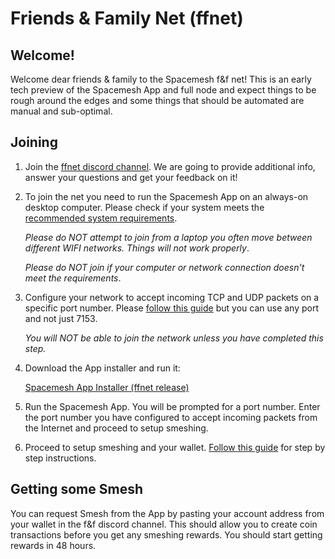 # Friends & Family Net (ffnet)

## Welcome!
Welcome dear friends & family to the Spacemesh f&f net!
This is an early tech preview of the Spacemesh App and full node and expect things to be rough around the edges and some things that should be automated are manual and sub-optimal.

## Joining

1. Join the [ffnet discord channel](https://discord.gg/KyyQKst). We are going to provide additional info, answer your questions and get your feedback on it!

2. To join the net you need to run the Spacemesh App on an always-on desktop computer. Please check if your system meets the [recommended system requirements](requirements.md).

    *Please do NOT attempt to join from a laptop you often move between different WIFI networks. Things will not work properly*.

    *Please do NOT join if your computer or network connection doesn't meet the requirements*.


3. Configure your network to accept incoming TCP and UDP packets on a specific port number. Please [follow this guide](http://localhost:3000/#/netconfig) but you can use any port and not just 7153.

    *You will NOT be able to join the network unless you have completed this step.*

4. Download the App installer and run it:

    [Spacemesh App Installer (ffnet release)](#)

5. Run the Spacemesh App. You will be prompted for a port number. Enter the port number you have configured to accept incoming packets from the Internet and proceed to setup smeshing.

6. Proceed to setup smeshing and your wallet. [Follow this guide](/guide/setup) for step by step instructions.

## Getting some Smesh
You can request Smesh from the App by pasting your account address from your wallet in the f&f discord channel. This should allow you to create coin transactions before you get any smeshing rewards. You should start getting rewards in 48 hours.
